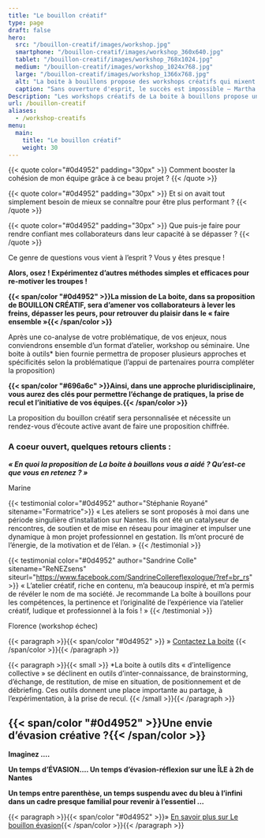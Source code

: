 ```yaml
---
title: "Le bouillon créatif"
type: page
draft: false
hero:
  src: "/bouillon-creatif/images/workshop.jpg"
  smartphone: "/bouillon-creatif/images/workshop_360x640.jpg"
  tablet: "/bouillon-creatif/images/workshop_768x1024.jpg"
  medium: "/bouillon-creatif/images/workshop_1024x768.jpg"
  large: "/bouillon-creatif/images/workshop_1366x768.jpg"
  alt: "La boite à bouillons propose des workshops créatifs qui mixent contenus et intelligence collective"
  caption: "Sans ouverture d'esprit, le succès est impossible – Martha Stewart."
Description: "Les workshops créatifs de La boite à bouillons propose une mise en action collective autour d'une thématique précise. Ces ateliers actifs proposent des temps de partages, d'expérimentation favorisant la prise de recul. A l'issue des séquences, les participants ont une vision élargie sur la problématique et disposent de méthodes collaboratives facile à mettre en place dans leur organisation."
url: /bouillon-creatif
aliases:
  - /workshop-creatifs
menu:
  main:
    title: "Le bouillon créatif"
    weight: 30
---
```


{{< quote color="#0d4952" padding="30px" >}}
Comment booster la cohésion de mon équipe grâce à ce beau projet ?
{{< /quote >}}

{{< quote color="#0d4952" padding="30px" >}}
Et si on avait tout simplement besoin de mieux se connaître pour être plus performant ?
{{< /quote >}}

{{< quote color="#0d4952" padding="30px" >}}
Que puis-je faire pour rendre confiant mes collaborateurs dans leur capacité à se dépasser ?
{{< /quote >}}

Ce genre de questions vous vient à l’esprit ? Vous y êtes presque !

**Alors, osez ! Expérimentez d’autres méthodes simples et efficaces pour re-motiver les troupes !**

**{{< span/color "#0d4952" >}}La mission de La boite, dans sa proposition de BOUILLON CRÉATIF, sera d’amener vos collaborateurs à lever les freins, dépasser les peurs, pour retrouver du plaisir dans le « faire ensemble »{{< /span/color >}}**

Après une co-analyse de votre problématique, de vos enjeux, nous conviendrons ensemble d’un format d’atelier, workshop ou séminaire. Une boite à outils\* bien fournie permettra de proposer plusieurs approches et spécificités selon la problématique (l’appui de partenaires pourra compléter la proposition)

**{{< span/color "#696a6c" >}}Ainsi, dans une approche pluridisciplinaire, vous aurez des clés pour permettre l’échange de pratiques, la prise de recul et l’initiative de vos équipes.{{< /span/color >}}**

La proposition du bouillon créatif sera personnalisée et nécessite un rendez-vous d’écoute active avant de faire une proposition chiffrée.

### A coeur ouvert, quelques retours clients :

**_« En quoi la proposition de La boite à bouillons vous a aidé ? Qu’est-ce que vous en retenez ? »_**

Marine

{{< testimonial color="#0d4952" author="Stéphanie Royané" sitename="Formatrice">}}
« Les ateliers se sont proposés à moi dans une période singulière d’installation sur Nantes. Ils ont été un catalyseur de rencontres, de soutien et de mise en réseau pour imaginer et impulser une dynamique à mon projet professionnel en gestation. Ils m’ont procuré de l’énergie, de la motivation et de l’élan. »
{{< /testimonial >}}

{{< testimonial color="#0d4952" author="Sandrine Colle" sitename="ReNEZsens" siteurl="https://www.facebook.com/SandrineCollereflexologue/?ref=br_rs" >}}
« L’atelier créatif, riche en contenu, m’a beaucoup inspiré, et m’a permis de révéler le nom de ma société. Je recommande La boîte à bouillons pour les compétences, la pertinence et l’originalité de l’expérience via l’atelier créatif, ludique et professionnel à la fois ! »
{{< /testimonial >}}

Florence (workshop échec)

{{< paragraph >}}{{< span/color "#0d4952" >}}
» [Contactez La boite](/le-reseau/)
{{< /span/color >}}{{< /paragraph >}}

{{< paragraph >}}{{< small >}}
\*La boite à outils dits « d’intelligence collective » se déclinent en outils d’inter-connaissance, de
brainstorming, d’échange, de restitution, de mise en situation, de positionnement et de débriefing. Ces outils
donnent une place importante au partage, à l’expérimentation, à la prise de recul.
{{< /small >}}{{< /paragraph >}}

## {{< span/color "#0d4952" >}}Une envie d’évasion créative ?{{< /span/color >}}

**Imaginez ….**

**Un temps d’ÉVASION…. Un temps d’évasion-réflexion sur une ÎLE à 2h de Nantes**

**Un temps entre parenthèse, un temps suspendu avec du bleu à l’infini dans un cadre presque familial pour revenir à l’essentiel &#8230;**

{{< paragraph >}}{{< span/color "#0d4952" >}}» [En savoir plus sur Le bouillon évasion](/bouillon-evasion/){{< /span/color >}}{{< /paragraph >}}
